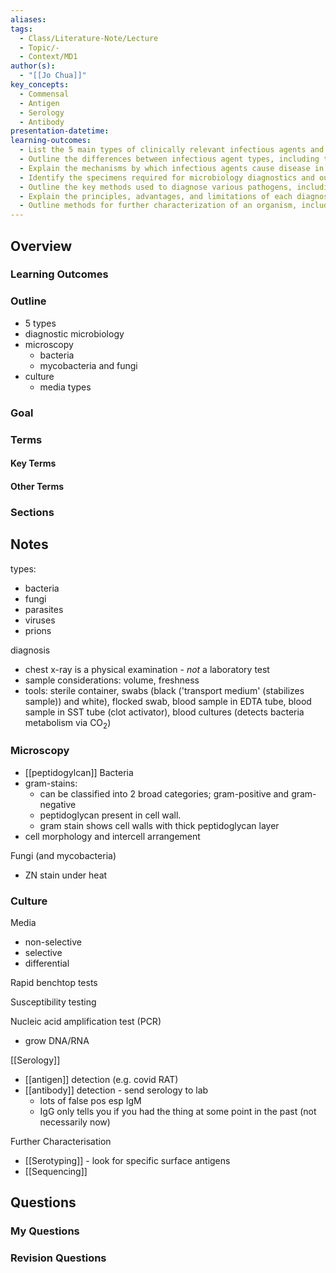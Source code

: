 ```yaml
---
aliases: 
tags:
  - Class/Literature-Note/Lecture
  - Topic/-
  - Context/MD1
author(s):
  - "[[Jo Chua]]"
key_concepts:
  - Commensal
  - Antigen
  - Serology
  - Antibody
presentation-datetime: 
learning-outcomes:
  - List the 5 main types of clinically relevant infectious agents and provide examples.
  - Outline the differences between infectious agent types, including their structure and mechanism of replication.
  - Explain the mechanisms by which infectious agents cause disease in the human body.
  - Identify the specimens required for microbiology diagnostics and outline how specimen collection, transport, and processing impact diagnostic results.
  - Outline the key methods used to diagnose various pathogens, including microscopy, culture, molecular, and serological techniques.
  - Explain the principles, advantages, and limitations of each diagnostic method for pathogens.
  - Outline methods for further characterization of an organism, including susceptibility testing, serotyping, and sequencing.
---
```



## Overview 
### Learning Outcomes

### Outline

- 5 types
- diagnostic microbiology
- microscopy
	- bacteria
	- mycobacteria and fungi 
- culture
	- media types
### Goal

### Terms
#### Key Terms

#### Other Terms

### Sections


## Notes

types:
- bacteria
- fungi
- parasites
- viruses
- prions

diagnosis
- chest x-ray is a physical examination - *not* a laboratory test
- sample considerations: volume, freshness
- tools: sterile container, swabs (black ('transport medium' (stabilizes sample)) and white), flocked swab, blood sample in EDTA tube, blood sample in SST tube (clot activator), blood cultures (detects bacteria metabolism via CO<sub>2</sub>)

### Microscopy
- [[peptidogylcan]]
Bacteria
- gram-stains:
	- can be classified into 2 broad categories; gram-positive and gram-negative
	- peptidoglycan present in cell wall. 
	- gram stain shows cell walls with thick peptidoglycan layer
-  cell morphology and intercell arrangement

Fungi (and mycobacteria)
- ZN stain under heat
### Culture
Media
- non-selective
- selective
- differential

Rapid benchtop tests

Susceptibility testing

Nucleic acid amplification test (PCR)
- grow DNA/RNA

[[Serology]]
- [[antigen]] detection (e.g. covid RAT)
- [[antibody]] detection - send serology to lab
	- lots of false pos esp IgM
	- IgG only tells you if you had the thing at some point in the past (not necessarily now)

Further Characterisation
- [[Serotyping]] - look for specific surface antigens
- [[Sequencing]]
## Questions

### My Questions
### Revision Questions






